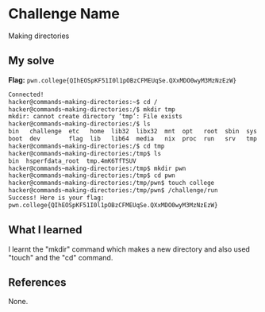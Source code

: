 # Challenge Name
Making directories

## My solve
**Flag:** `pwn.college{QIhEOSpKF51I0l1pOBzCFMEUqSe.QXxMDO0wyM3MzNzEzW}`

```bash
Connected!
hacker@commands~making-directories:~$ cd /
hacker@commands~making-directories:/$ mkdir tmp
mkdir: cannot create directory ‘tmp’: File exists
hacker@commands~making-directories:/$ ls
bin   challenge  etc   home  lib32  libx32  mnt  opt   root  sbin  sys  usr
boot  dev        flag  lib   lib64  media   nix  proc  run   srv   tmp  var
hacker@commands~making-directories:/$ cd tmp
hacker@commands~making-directories:/tmp$ ls
bin  hsperfdata_root  tmp.4mK6TfTSUV
hacker@commands~making-directories:/tmp$ mkdir pwn
hacker@commands~making-directories:/tmp$ cd pwn
hacker@commands~making-directories:/tmp/pwn$ touch college
hacker@commands~making-directories:/tmp/pwn$ /challenge/run
Success! Here is your flag:
pwn.college{QIhEOSpKF51I0l1pOBzCFMEUqSe.QXxMDO0wyM3MzNzEzW}
```

## What I learned
I learnt the "mkdir" command which makes a new directory and also used "touch" and the "cd" command.
## References 
None.
